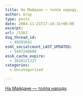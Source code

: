 ```yaml
---
title: На Майдане — толпа народу.
author: Gray
type: posts
date: 2004-11-21T17:16:31+00:00
excerpt:
url: /5363
dsq_thread_id:
  - 49281641
esml_socialcount_LAST_UPDATED:
  - 1497240608
essb_cache_expire:
  - 1616121327
categories:
  - Uncategorized

---
```








<a href="http://webcam.inter.ua/ua/" target="_blank">На Майдане &#8212; толпа народу</a>.